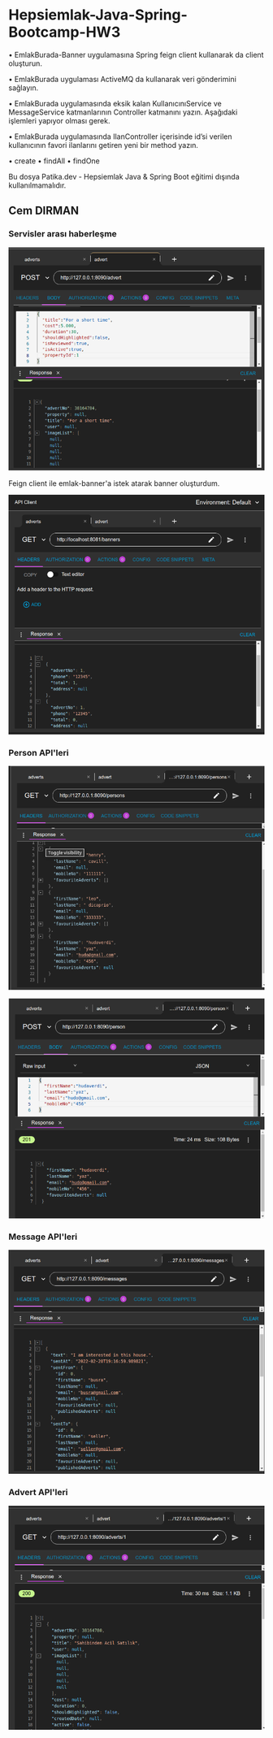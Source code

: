 
# Hepsiemlak-Java-Spring-Bootcamp-HW3


• EmlakBurada-Banner uygulamasına Spring feign client kullanarak da client oluşturun.

• EmlakBurada uygulaması ActiveMQ da kullanarak veri gönderimini sağlayın.

• EmlakBurada uygulamasında eksik kalan KullanıcınıService ve MessageService katmanlarının 
Controller katmanını yazın. Aşağıdaki işlemleri yapıyor olması gerek.

• EmlakBurada uygulamasında IlanController içerisinde id’si verilen kullanıcının favori ilanlarını 
getiren yeni bir method yazın.

• create
• findAll
• findOne

Bu dosya Patika.dev - Hepsiemlak Java & Spring Boot eğitimi 
dışında kullanılmamalıdır. 

Cem DIRMAN
---
### Servisler arası haberleşme

![](src/main/resources/images/advert.png)

Feign client ile emlak-banner'a istek atarak banner oluşturdum.

![](src/main/resources/images/banners.png)

### Person API'leri
![](src/main/resources/images/get-persons.png)

![](src/main/resources/images/create-person.png)

### Message API'leri
![](src/main/resources/images/get-messages.png)

### Advert API'leri
![](src/main/resources/images/favourites.png)